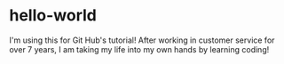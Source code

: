 # hello-world
I'm using this for Git Hub's tutorial!
After working in customer service for over 7 years, I am taking my life into my own hands by learning coding!
